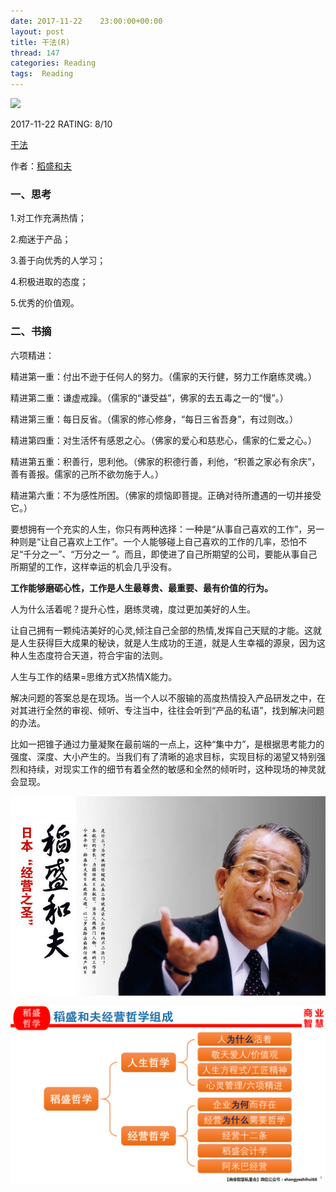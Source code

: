 ```yaml
---
date: 2017-11-22    23:00:00+00:00
layout: post
title: 干法(R)
thread: 147
categories: Reading
tags:  Reading
---
```




<img src="https://images-cn.ssl-images-amazon.com/images/I/61Kp363ka-L.jpg" width="200" />



2017-11-22 RATING:  8/10




[干法](https://www.amazon.cn/%E5%B9%B2%E6%B3%95-%E7%A8%BB%E7%9B%9B%E5%92%8C%E5%A4%AB/dp/B010UZE6VS)



作者：[稻盛和夫](https://www.amazon.cn/s/ref=dp_byline_sr_book_1?ie=UTF8&field-author=%E7%A8%BB%E7%9B%9B%E5%92%8C%E5%A4%AB&search-alias=books)



### 一、思考

1.对工作充满热情；

2.痴迷于产品；

3.善于向优秀的人学习；

4.积极进取的态度；

5.优秀的价值观。



### 二、书摘



六项精进：

精进第一重：付出不逊于任何人的努力。（儒家的天行健，努力工作磨练灵魂。）

精进第二重：谦虚戒躁。（儒家的“谦受益”，佛家的去五毒之一的“慢”。）

精进第三重：每日反省。（儒家的修心修身，“每日三省吾身”，有过则改。）

精进第四重：对生活怀有感恩之心。（佛家的爱心和慈悲心，儒家的仁爱之心。）

精进第五重：积善行，思利他。（佛家的积德行善，利他，“积善之家必有余庆”，善有善报。儒家的己所不欲勿施于人。）

精进第六重：不为感性所困。（佛家的烦恼即菩提。正确对待所遭遇的一切并接受它。）

要想拥有一个充实的人生，你只有两种选择：一种是“从事自己喜欢的工作”，另一种则是“让自己喜欢上工作”。一个人能够碰上自己喜欢的工作的几率，恐怕不足“千分之一”、“万分之一 ”。而且，即使进了自己所期望的公司，要能从事自己所期望的工作，这样幸运的机会几乎没有。



**工作能够磨砺心性，工作是人生最尊贵、最重要、最有价值的行为。**



人为什么活着呢？提升心性，磨练灵魂，度过更加美好的人生。



让自己拥有一颗纯洁美好的心灵,倾注自己全部的热情,发挥自己天赋的才能。这就是人生获得巨大成果的秘诀，就是人生成功的王道，就是人生幸福的源泉，因为这种人生态度符合天道，符合宇宙的法则。



人生与工作的结果=思维方式X热情X能力。



解决问题的答案总是在现场。当一个人以不服输的高度热情投入产品研发之中，在对其进行全然的审视、倾听、专注当中，往往会听到“产品的私语”，找到解决问题的办法。



比如一把锥子通过力量凝聚在最前端的一点上，这种“集中力”，是根据思考能力的强度、深度、大小产生的。当我们有了清晰的追求目标，实现目标的渴望又特别强烈和持续，对现实工作的细节有着全然的敏感和全然的倾听时，这种现场的神灵就会显现。





![](/images/干法/avatar.jpg)



![](/images/干法/稻盛哲学体系.png)













































